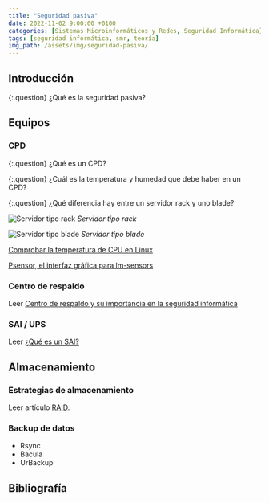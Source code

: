 ```yaml
---
title: "Seguridad pasiva"
date: 2022-11-02 9:00:00 +0100
categories: [Sistemas Microinformáticos y Redes, Seguridad Informática]
tags: [seguridad informática, smr, teoría]
img_path: /assets/img/seguridad-pasiva/
---
```


## Introducción

{:.question}
¿Qué es la seguridad pasiva?

## Equipos

### CPD

{:.question}
¿Qué es un CPD?

{:.question}
¿Cuál es la temperatura y humedad que debe haber en un CPD?

{:.question}
¿Qué diferencia hay entre un servidor rack y uno blade?

![Servidor tipo rack](rack.jpg)
_Servidor tipo rack_

![Servidor tipo blade](blade.jpg)
_Servidor tipo blade_

[Comprobar la temperatura de CPU en Linux](https://protegermipc.net/2021/02/08/comprobar-la-temperatura-de-cpu-en-ubuntu-linux/)

[Psensor, el interfaz gráfica para lm-sensors](https://ubunlog.com/psensor-interfaz-lm-sensors/#Configura_lm-sensors)

### Centro de respaldo

Leer [Centro de respaldo y su importancia en la seguridad informática](https://protecciondatos-lopd.com/empresas/centro-respaldo/)


### SAI / UPS

Leer [¿Qué es un SAI?]()



## Almacenamiento

### Estrategias de almacenamiento

Leer artículo [RAID](/posts/raid/).

### Backup de datos

- Rsync
- Bacula
- UrBackup

## Bibliografía

